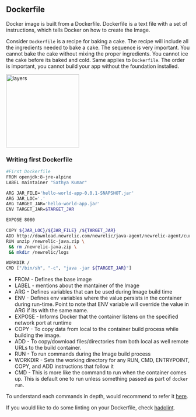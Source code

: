 ## Dockerfile
Docker image is built from a Dockerfile. Dockerfile is a text file with a set of instructions, which tells Docker on how to create the Image. 

Consider `Dockerfile` is a recipe for baking a cake. The recipe will include all the ingredients needed to bake a cake. The sequence is very important. You cannot bake the cake without mixing the proper ingredients. You cannot ice the cake before its baked and cold. Same applies to `Dockerfile`. The order is important, you cannot build your app without the foundation installed. 


<img src="https://cdn.pixabay.com/photo/2014/04/03/10/24/birthday-cake-310370_960_720.png" alt="layers" width="200"/>

### Writing first Dockerfile

```bash
#First Dockerfile
FROM openjdk:8-jre-alpine
LABEL maintainer "Sathya Kumar"

ARG JAR_FILE='hello-world-app-0.0.1-SNAPSHOT.jar'
ARG JAR_LOC='.'
ARG TARGET_JAR='hello-world-app.jar'
ENV TARGET_JAR=$TARGET_JAR

EXPOSE 8080

COPY ${JAR_LOC}/${JAR_FILE} /${TARGET_JAR}
ADD http://download.newrelic.com/newrelic/java-agent/newrelic-agent/current/newrelic-java.zip /
RUN unzip /newrelic-java.zip \
 && rm /newrelic-java.zip \
 && mkdir /newrelic/logs

WORKDIR /
CMD ["/bin/sh", "-c", "java -jar ${TARGET_JAR}"]

```

* FROM - Defines the base image
* LABEL - mentions about the mantainer of the Image
* ARG - Defines variables that can be used during Image build time
* ENV - Defines env variables where the value persists in the container during run-time. Point to note that ENV variable will override the value in ARG if its with the same name.
* EXPOSE - Informs Docker that the container listens on the specified network port at runtime
* COPY - To copy data from local to the container build process while building the image.
* ADD - To copy/download files/directories from both local as well remote URLs to the build container.
* RUN - To run commands during the Image build process
* WORKDIR - Sets the working directory for any RUN, CMD, ENTRYPOINT, COPY, and ADD instructions that follow it
* CMD - This is more like the command to run when the container comes up. This is default one to run unless something passed as part of `docker run`.
  
To understand each commands in depth, would recommend to refer it [here](https://kapeli.com/cheat_sheets/Dockerfile.docset/Contents/Resources/Documents/index).

If you would like to do some linting on your Dockerfile, check [hadolint](https://github.com/hadolint/hadolint).